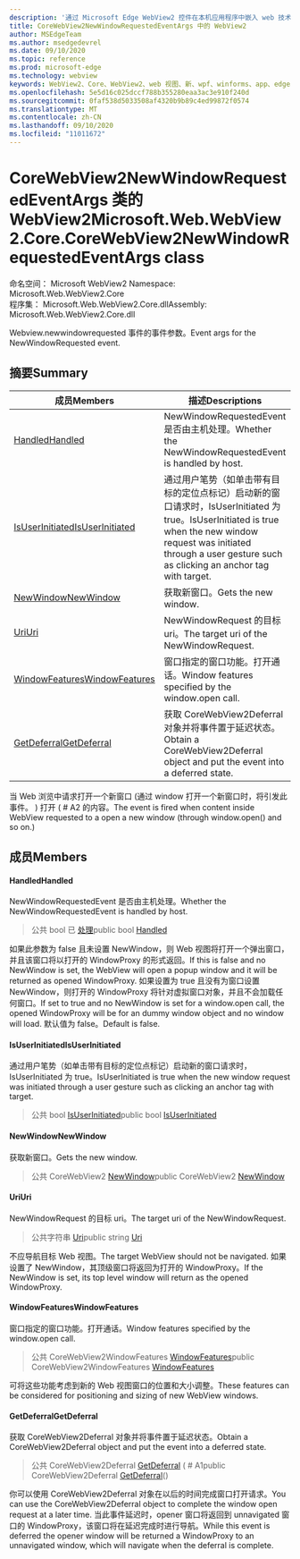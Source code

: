 ```yaml
---
description: '通过 Microsoft Edge WebView2 控件在本机应用程序中嵌入 web 技术 (HTML、CSS 和 JavaScript) '
title: CoreWebView2NewWindowRequestedEventArgs 中的 WebView2
author: MSEdgeTeam
ms.author: msedgedevrel
ms.date: 09/10/2020
ms.topic: reference
ms.prod: microsoft-edge
ms.technology: webview
keywords: WebView2、Core、WebView2、web 视图、新、wpf、winforms、app、edge、CoreWebView2、CoreWebView2Controller、浏览器控件、边缘 html、、浏览器控件、边缘 html、WebView2
ms.openlocfilehash: 5e5d16c025dccf788b355280eaa3ac3e910f240d
ms.sourcegitcommit: 0faf538d5033508af4320b9b89c4ed99872f0574
ms.translationtype: MT
ms.contentlocale: zh-CN
ms.lasthandoff: 09/10/2020
ms.locfileid: "11011672"
---
```

# <span data-ttu-id="99f47-104">CoreWebView2NewWindowRequestedEventArgs 类的 WebView2</span><span class="sxs-lookup"><span data-stu-id="99f47-104">Microsoft.Web.WebView2.Core.CoreWebView2NewWindowRequestedEventArgs class</span></span> 

<span data-ttu-id="99f47-105">命名空间： Microsoft WebView2 </span><span class="sxs-lookup"><span data-stu-id="99f47-105">Namespace: Microsoft.Web.WebView2.Core</span></span>\
<span data-ttu-id="99f47-106">程序集： Microsoft.Web.WebView2.Core.dll</span><span class="sxs-lookup"><span data-stu-id="99f47-106">Assembly: Microsoft.Web.WebView2.Core.dll</span></span>

<span data-ttu-id="99f47-107">Webview.newwindowrequested 事件的事件参数。</span><span class="sxs-lookup"><span data-stu-id="99f47-107">Event args for the NewWindowRequested event.</span></span>

## <span data-ttu-id="99f47-108">摘要</span><span class="sxs-lookup"><span data-stu-id="99f47-108">Summary</span></span>

 <span data-ttu-id="99f47-109">成员</span><span class="sxs-lookup"><span data-stu-id="99f47-109">Members</span></span>                        | <span data-ttu-id="99f47-110">描述</span><span class="sxs-lookup"><span data-stu-id="99f47-110">Descriptions</span></span>
--------------------------------|---------------------------------------------
[<span data-ttu-id="99f47-111">Handled</span><span class="sxs-lookup"><span data-stu-id="99f47-111">Handled</span></span>](#handled) | <span data-ttu-id="99f47-112">NewWindowRequestedEvent 是否由主机处理。</span><span class="sxs-lookup"><span data-stu-id="99f47-112">Whether the NewWindowRequestedEvent is handled by host.</span></span>
[<span data-ttu-id="99f47-113">IsUserInitiated</span><span class="sxs-lookup"><span data-stu-id="99f47-113">IsUserInitiated</span></span>](#isuserinitiated) | <span data-ttu-id="99f47-114">通过用户笔势（如单击带有目标的定位点标记）启动新的窗口请求时，IsUserInitiated 为 true。</span><span class="sxs-lookup"><span data-stu-id="99f47-114">IsUserInitiated is true when the new window request was initiated through a user gesture such as clicking an anchor tag with target.</span></span>
[<span data-ttu-id="99f47-115">NewWindow</span><span class="sxs-lookup"><span data-stu-id="99f47-115">NewWindow</span></span>](#newwindow) | <span data-ttu-id="99f47-116">获取新窗口。</span><span class="sxs-lookup"><span data-stu-id="99f47-116">Gets the new window.</span></span>
[<span data-ttu-id="99f47-117">Uri</span><span class="sxs-lookup"><span data-stu-id="99f47-117">Uri</span></span>](#uri) | <span data-ttu-id="99f47-118">NewWindowRequest 的目标 uri。</span><span class="sxs-lookup"><span data-stu-id="99f47-118">The target uri of the NewWindowRequest.</span></span>
[<span data-ttu-id="99f47-119">WindowFeatures</span><span class="sxs-lookup"><span data-stu-id="99f47-119">WindowFeatures</span></span>](#windowfeatures) | <span data-ttu-id="99f47-120">窗口指定的窗口功能。打开通话。</span><span class="sxs-lookup"><span data-stu-id="99f47-120">Window features specified by the window.open call.</span></span>
[<span data-ttu-id="99f47-121">GetDeferral</span><span class="sxs-lookup"><span data-stu-id="99f47-121">GetDeferral</span></span>](#getdeferral) | <span data-ttu-id="99f47-122">获取 CoreWebView2Deferral 对象并将事件置于延迟状态。</span><span class="sxs-lookup"><span data-stu-id="99f47-122">Obtain a CoreWebView2Deferral object and put the event into a deferred state.</span></span>

<span data-ttu-id="99f47-123">当 Web 浏览中请求打开一个新窗口 (通过 window 打开一个新窗口时，将引发此事件。 ) 打开 ( # A2 的内容。</span><span class="sxs-lookup"><span data-stu-id="99f47-123">The event is fired when content inside WebView requested to a open a new window (through window.open() and so on.)</span></span>

## <span data-ttu-id="99f47-124">成员</span><span class="sxs-lookup"><span data-stu-id="99f47-124">Members</span></span>

#### <span data-ttu-id="99f47-125">Handled</span><span class="sxs-lookup"><span data-stu-id="99f47-125">Handled</span></span> 

<span data-ttu-id="99f47-126">NewWindowRequestedEvent 是否由主机处理。</span><span class="sxs-lookup"><span data-stu-id="99f47-126">Whether the NewWindowRequestedEvent is handled by host.</span></span>

> <span data-ttu-id="99f47-127">公共 bool 已 [处理](#handled)</span><span class="sxs-lookup"><span data-stu-id="99f47-127">public bool [Handled](#handled)</span></span>

<span data-ttu-id="99f47-128">如果此参数为 false 且未设置 NewWindow，则 Web 视图将打开一个弹出窗口，并且该窗口将以打开的 WindowProxy 的形式返回。</span><span class="sxs-lookup"><span data-stu-id="99f47-128">If this is false and no NewWindow is set, the WebView will open a popup window and it will be returned as opened WindowProxy.</span></span> <span data-ttu-id="99f47-129">如果设置为 true 且没有为窗口设置 NewWindow，则打开的 WindowProxy 将针对虚拟窗口对象，并且不会加载任何窗口。</span><span class="sxs-lookup"><span data-stu-id="99f47-129">If set to true and no NewWindow is set for a window.open call, the opened WindowProxy will be for an dummy window object and no window will load.</span></span> <span data-ttu-id="99f47-130">默认值为 false。</span><span class="sxs-lookup"><span data-stu-id="99f47-130">Default is false.</span></span>

#### <span data-ttu-id="99f47-131">IsUserInitiated</span><span class="sxs-lookup"><span data-stu-id="99f47-131">IsUserInitiated</span></span> 

<span data-ttu-id="99f47-132">通过用户笔势（如单击带有目标的定位点标记）启动新的窗口请求时，IsUserInitiated 为 true。</span><span class="sxs-lookup"><span data-stu-id="99f47-132">IsUserInitiated is true when the new window request was initiated through a user gesture such as clicking an anchor tag with target.</span></span>

> <span data-ttu-id="99f47-133">公共 bool [IsUserInitiated](#isuserinitiated)</span><span class="sxs-lookup"><span data-stu-id="99f47-133">public bool [IsUserInitiated](#isuserinitiated)</span></span>

#### <span data-ttu-id="99f47-134">NewWindow</span><span class="sxs-lookup"><span data-stu-id="99f47-134">NewWindow</span></span> 

<span data-ttu-id="99f47-135">获取新窗口。</span><span class="sxs-lookup"><span data-stu-id="99f47-135">Gets the new window.</span></span>

> <span data-ttu-id="99f47-136">公共 CoreWebView2 [NewWindow](#newwindow)</span><span class="sxs-lookup"><span data-stu-id="99f47-136">public CoreWebView2 [NewWindow](#newwindow)</span></span>

#### <span data-ttu-id="99f47-137">Uri</span><span class="sxs-lookup"><span data-stu-id="99f47-137">Uri</span></span> 

<span data-ttu-id="99f47-138">NewWindowRequest 的目标 uri。</span><span class="sxs-lookup"><span data-stu-id="99f47-138">The target uri of the NewWindowRequest.</span></span>

> <span data-ttu-id="99f47-139">公共字符串 [Uri](#uri)</span><span class="sxs-lookup"><span data-stu-id="99f47-139">public string [Uri](#uri)</span></span>

<span data-ttu-id="99f47-140">不应导航目标 Web 视图。</span><span class="sxs-lookup"><span data-stu-id="99f47-140">The target WebView should not be navigated.</span></span> <span data-ttu-id="99f47-141">如果设置了 NewWindow，其顶级窗口将返回为打开的 WindowProxy。</span><span class="sxs-lookup"><span data-stu-id="99f47-141">If the NewWindow is set, its top level window will return as the opened WindowProxy.</span></span>

#### <span data-ttu-id="99f47-142">WindowFeatures</span><span class="sxs-lookup"><span data-stu-id="99f47-142">WindowFeatures</span></span> 

<span data-ttu-id="99f47-143">窗口指定的窗口功能。打开通话。</span><span class="sxs-lookup"><span data-stu-id="99f47-143">Window features specified by the window.open call.</span></span>

> <span data-ttu-id="99f47-144">公共 CoreWebView2WindowFeatures [WindowFeatures](#windowfeatures)</span><span class="sxs-lookup"><span data-stu-id="99f47-144">public CoreWebView2WindowFeatures [WindowFeatures](#windowfeatures)</span></span>

<span data-ttu-id="99f47-145">可将这些功能考虑到新的 Web 视图窗口的位置和大小调整。</span><span class="sxs-lookup"><span data-stu-id="99f47-145">These features can be considered for positioning and sizing of new WebView windows.</span></span>

#### <span data-ttu-id="99f47-146">GetDeferral</span><span class="sxs-lookup"><span data-stu-id="99f47-146">GetDeferral</span></span> 

<span data-ttu-id="99f47-147">获取 CoreWebView2Deferral 对象并将事件置于延迟状态。</span><span class="sxs-lookup"><span data-stu-id="99f47-147">Obtain a CoreWebView2Deferral object and put the event into a deferred state.</span></span>

> <span data-ttu-id="99f47-148">公共 CoreWebView2Deferral [GetDeferral](#getdeferral) ( # A1</span><span class="sxs-lookup"><span data-stu-id="99f47-148">public CoreWebView2Deferral [GetDeferral](#getdeferral)()</span></span>

<span data-ttu-id="99f47-149">你可以使用 CoreWebView2Deferral 对象在以后的时间完成窗口打开请求。</span><span class="sxs-lookup"><span data-stu-id="99f47-149">You can use the CoreWebView2Deferral object to complete the window open request at a later time.</span></span> <span data-ttu-id="99f47-150">当此事件延迟时，opener 窗口将返回到 unnavigated 窗口的 WindowProxy，该窗口将在延迟完成时进行导航。</span><span class="sxs-lookup"><span data-stu-id="99f47-150">While this event is deferred the opener window will be returned a WindowProxy to an unnavigated window, which will navigate when the deferral is complete.</span></span>

